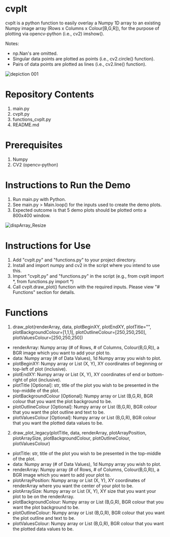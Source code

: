 # cvplt
cvplt is a python function to easily overlay a Numpy 1D array to an existing Numpy image array (Rows x Columns x Colour[B,G,R]), for the purpose of plotting via opencv-python (i.e., cv2) imshow().

Notes:
- np.Nan's are omitted.
- Singular data points are plotted as points (i.e., cv2.circle() function).
- Pairs of data points are plotted as lines (i.e., cv2.line() function).

![depiction 001](https://github.com/benfpv/cvplt/assets/55154673/b530c88e-9a92-4d31-a2aa-99e7ac4c821c)

# Repository Contents
1. main.py
2. cvplt.py
3. functions_cvplt.py
4. README.md

# Prerequisites
1. Numpy
2. CV2 (opencv-python)

# Instructions to Run the Demo
1. Run main.py with Python.
2. See main.py > Main.loop() for the inputs used to create the demo plots.
3. Expected outcome is that 5 demo plots should be plotted onto a 800x400 window.

![dispArray_Resize](https://github.com/benfpv/cvplt/assets/55154673/5c392636-13fb-45b8-88a1-12eb04732261)

# Instructions for Use
1. Add "cvplt.py" and "functions.py" to your project directory.
2. Install and import numpy and cv2 in the script where you intend to use this.
3. Import "cvplt.py" and "functions.py" in the script (e.g., from cvplt import *, from functions.py import *)
4. Call cvplt.draw_plot() function with the required inputs. Please view "# Functions" section for details.

# Functions
1. draw_plot(renderArray, data, plotBeginXY, plotEndXY, plotTitle="", plotBackgroundColour=[1,1,1], plotOutlineColour=[250,250,250], plotValuesColour=[250,250,250])
  - renderArray: Numpy array (# of Rows, # of Columns, Colour(B,G,R)), a BGR image which you want to add your plot to.
  - data: Numpy array (# of Data Values), 1d Numpy array you wish to plot.
  - plotBeginXY: Numpy array or List (X, Y), XY coordinates of beginning or top-left of plot (inclusive).
  - plotEndXY: Numpy array or List (X, Y), XY coordinates of end or bottom-right of plot (inclusive).
  - plotTitle [Optional]: str, title of the plot you wish to be presented in the top-middle of the plot.
  - plotBackgroundColour [Optional]: Numpy array or List (B,G,R), BGR colour that you want the plot background to be.
  - plotOutlineColour [Optional]: Numpy array or List (B,G,R), BGR colour that you want the plot outline and text to be.
  - plotValuesColour [Optional]: Numpy array or List (B,G,R), BGR colour that you want the plotted data values to be.

2. draw_plot_legacy(plotTitle, data, renderArray, plotArrayPosition, plotArraySize, plotBackgroundColour, plotOutlineColour, plotValuesColour)
  - plotTitle: str, title of the plot you wish to be presented in the top-middle of the plot.
  - data: Numpy array (# of Data Values), 1d Numpy array you wish to plot.
  - renderArray: Numpy array (# of Rows, # of Columns, Colour(B,G,R)), a BGR image which you want to add your plot to.
  - plotArrayPosition: Numpy array or List (X, Y), XY coordinates of renderArray where you want the center of your plot to be.
  - plotArraySize: Numpy array or List (X, Y), XY size that you want your plot to be on the renderArray.
  - plotBackgroundColour: Numpy array or List (B,G,R), BGR colour that you want the plot background to be.
  - plotOutlineColour: Numpy array or List (B,G,R), BGR colour that you want the plot outline and text to be.
  - plotValuesColour: Numpy array or List (B,G,R), BGR colour that you want the plotted data values to be.
